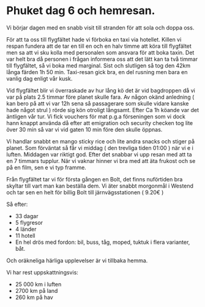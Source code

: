 # Phuket dag 6 och hemresan.


Vi börjar dagen med en snabb visit till stranden för att sola och doppa oss. 

För att ta oss till flygfältet hade vi förboka en taxi via hotellet. Killen vi respan fundera att de tar en till en och en halv timme att köra till flygfältet men sa att vi sku kolla med
personalen som ansvara för att boka taxin. Det var helt bra
då personen i frågan informera oss att det lätt kan ta två timmar
till flygfältet, så vi boka med marginal. Sist och slutligen så tog den 42km långa
färden 1h 50 min. Taxi-resan gick bra, en del rusning
men bara en vanlig dag enligt vår kusk.

Vid flygfältet blir vi överraskade av hur lång kö
det är vid bagdroppen då vi var på plats 2.5 timmar
före planet skulle fara. Av någon okänd anledning
( kan bero på att vi var 12h sena så passagerare som skulle vidare
kanske hade något strul ) rörde sig kön otroligt långsamt.
Efter Ca 1h köande var det äntligen vår tur. Vi fick vouchers för mat
p.g.a förseningen som vi dock hann knappt använda då efter att 
emigration och security checken tog lite över 30 min 
så var vi vid gaten 10 min före den skulle öppnas.

Vi handlar snabbt en mango sticky rice och lite
andra snacks och stiger på planet. Som förväntat
så får vi middag ( den trevliga tiden 01:00 ) när vi e i luften.
Middagen var riktigt god. Efter det snabbar vi upp resan med att
ta en 7 timmars tupplur. När vi vaknar hinner vi bra med att äta
frukost och se på en film, sen e vi typ framme.

Från flygfältet tar vi för första gången en Bolt, det finns nuförtiden bra skyltar till vart man kan beställa dem. Vi äter snabbt morgonmål i Westend och tar sen en helt för billig Bolt till järnvägsstationen ( 9.20€ ) 

Så efter:

- 33 dagar
- 5 flygresor
- 4 länder
- 11 hotell
- En hel drös med fordon: bil, buss, tåg, moped, tuktuk i flera varianter, båt.

Och oräkneliga härliga upplevelser
är vi tillbaka hemma.

Vi har rest uppskattningsvis:

- 25 000 km i luften
- 2700 km på land
- 260 km på hav

